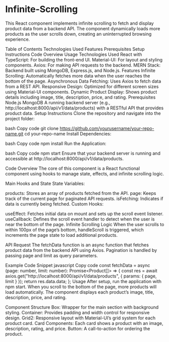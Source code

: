 # Infinite-Scrolling

This React component implements infinite scrolling to fetch and display product data from a backend API. The component dynamically loads more products as the user scrolls down, creating an uninterrupted browsing experience.

Table of Contents
Technologies Used
Features
Prerequisites
Setup Instructions
Code Overview
Usage
Technologies Used
React with TypeScript: For building the front-end UI.
Material-UI: For layout and styling components.
Axios: For making API requests to the backend.
MERN Stack: Backend built using MongoDB, Express.js, and Node.js.
Features
Infinite Scrolling: Automatically fetches more data when the user reaches the bottom of the page.
Asynchronous Data Fetching: Uses Axios to fetch data from a REST API.
Responsive Design: Optimized for different screen sizes using Material-UI components.
Dynamic Product Display: Shows product details including image, title, description, price, and rating.
Prerequisites
Node.js
MongoDB
A running backend server (e.g., http://localhost:8000/api/v1/data/products) with a RESTful API that provides product data.
Setup Instructions
Clone the repository and navigate into the project folder:

bash
Copy code
git clone https://github.com/yourusername/your-repo-name.git
cd your-repo-name
Install Dependencies:

bash
Copy code
npm install
Run the Application:

bash
Copy code
npm start
Ensure that your backend server is running and accessible at http://localhost:8000/api/v1/data/products.

Code Overview
The core of this component is a React functional component using hooks to manage state, effects, and infinite scrolling logic.

Main Hooks and State
State Variables:

products: Stores an array of products fetched from the API.
page: Keeps track of the current page for paginated API requests.
isFetching: Indicates if data is currently being fetched.
Custom Hooks:

useEffect: Fetches initial data on mount and sets up the scroll event listener.
useCallback: Defines the scroll event handler to detect when the user is near the bottom of the page.
Infinite Scrolling Logic
When the user scrolls to within 100px of the page’s bottom, handleScroll is triggered, which increments the page state to load additional products.

API Request
The fetchData function is an async function that fetches product data from the backend API using Axios. Pagination is handled by passing page and limit as query parameters.

Example Code Snippet
javascript
Copy code
const fetchData = async (page: number, limit: number): Promise<Product[]> => {
    const res = await axios.get("http://localhost:8000/api/v1/data/products", {
        params: { page, limit }
    });
    return res.data.data;
};
Usage
After setup, run the application with npm start. When you scroll to the bottom of the page, more products will load automatically. The component displays each product’s image, title, description, price, and rating.

Component Structure
Box: Wrapper for the main section with background styling.
Container: Provides padding and width control for responsive design.
Grid2: Responsive layout with Material-UI’s grid system for each product card.
Card Components: Each card shows a product with an image, description, rating, and price.
Button: A call-to-action for ordering the product.
